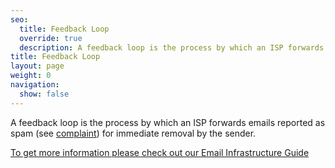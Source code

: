 ```yaml
---
seo:
  title: Feedback Loop
  override: true
  description: A feedback loop is the process by which an ISP forwards emails reported as spam for immediate removal by the sender.
title: Feedback Loop
layout: page
weight: 0
navigation:
  show: false
---
```


A feedback loop is the process by which an ISP forwards emails reported as spam (see [complaint]({{root_url}}/Glossary/complaint.html)) for immediate removal by the sender.

[To get more information please check out our Email Infrastructure Guide](https://go.sendgrid.com/SendGrid-Infrastructure-Guide.html?mc=Direct&mcd=https://sendgrid.com/docs/index.html)
